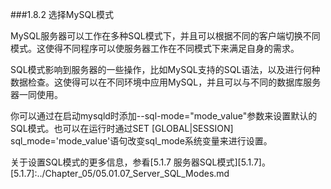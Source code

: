 ###1.8.2 选择MySQL模式

  MySQL服务器可以工作在多种SQL模式下，并且可以根据不同的客户端切换不同模式。这使得不同程序可以使服务器工作在不同模式下来满足自身的需求。
  
  SQL模式影响到服务器的一些操作，比如MySQL支持的SQL语法，以及进行何种数据检查。这使得可以在不同环境中应用MySQL，并且可以与不同的数据库服务器一同使用。
  
  你可以通过在启动mysqld时添加--sql-mode="mode_value"参数来设置默认的SQL模式。也可以在运行时通过SET [GLOBAL|SESSION] sql_mode='mode_value'语句改变sql_mode系统变量来进行设置。
  
  关于设置SQL模式的更多信息，参看[5.1.7 服务器SQL模式][5.1.7]。
[5.1.7]:../Chapter_05/05.01.07_Server_SQL_Modes.md

